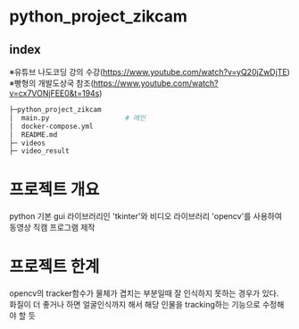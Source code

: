 # python_project_zikcam

## index
※유튜브 나도코딩 강의 수강(https://www.youtube.com/watch?v=yQ20jZwDjTE)
<br>
※빵형의 개발도상국 참조(https://www.youtube.com/watch?v=cx7VONjFEE0&t=194s)

```sh
├─python_project_zikcam
│  main.py                   # 메인
│  docker-compose.yml
│  README.md                     
├─ videos
├─ video_result
```

# 프로젝트 개요
python 기본 gui 라이브러리인 'tkinter'와 비디오 라이브러리 'opencv'를 사용하여
동영상 직캠 프로그램 제작

# 프로젝트 한계
opencv의 tracker함수가 물체가 겹치는 부분일때 잘 인식하지 못하는 경우가 있다.
<br>
화질이 더 좋거나 하면 얼굴인식까지 해서 해당 인물을 tracking하는 기능으로 수정해야 할 듯
